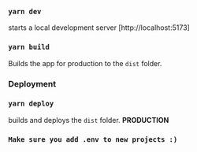 ### `yarn dev`

starts a local development server [http://localhost:5173]

### `yarn build`

Builds the app for production to the `dist` folder.

### Deployment

### `yarn deploy`

builds and deploys the `dist` folder. **PRODUCTION**

### `Make sure you add .env to new projects :)`
